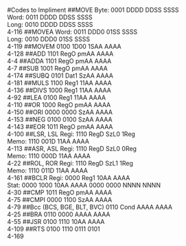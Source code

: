 #Codes to Impliment
##MOVE
Byte: 0001 DDDD DDSS SSSS  
Word: 0011 DDDD DDSS SSSS  
Long: 0010 DDDD DDSS SSSS  
4-116
##MOVEA
Word: 0011 DDD0 01SS SSSS  
Long: 0010 DDD0 01SS SSSS  
4-119
##MOVEM
0100 1D00 1SAA AAAA  
4-128
##ADD
1101 RegO pmAA AAAA  
4-4
##ADDA
1101 RegO pmAA AAAA  
4-7
##SUB
1001 RegO pmAA AAAA  
4-174
##SUBQ
0101 Dat1 SzAA AAAA  
4-181
##MULS
1100 Reg1 11AA AAAA  
4-136
##DIVS
1000 Reg1 11AA AAAA  
4-92
##LEA
0100 Reg1 11AA AAAA  
4-110
##OR
1000 RegO pmAA AAAA  
4-150
##ORI
0000 0000 SzAA AAAA  
4-153
##NEG
0100 0100 SzAA AAAA  
4-143
##EOR
1011 RegO pmAA AAAA  
4-100
##LSR, LSL
Regi: 1110 RegD SzL0 1Reg  
Memo: 1110 001D 11AA AAAA  
4-113
##ASR, ASL
Regi: 1110 RegD SzL0 0Reg  
Memo: 1110 000D 11AA AAAA  
4-22
##ROL, ROR
Regi: 1110 RegD SzL1 1Reg  
Memo: 1110 011D 11AA AAAA  
4-161
##BCLR
Regi: 0000 Reg1 10AA AAAA  
Stat: 0000 1000 10AA AAAA 0000 0000 NNNN NNNN  
4-30
##CMP
1011 RegO pmAA AAAA  
4-75
##CMPI
0000 1100 SzAA AAAA  
4-79
##Bcc (BCS, BGE, BLT, BVC)
0110 Cond AAAA AAAA  
4-25
##BRA
0110 0000 AAAA AAAA  
4-55
##JSR
0100 1110 10AA AAAA  
4-109
##RTS
0100 1110 0111 0101  
4-169
